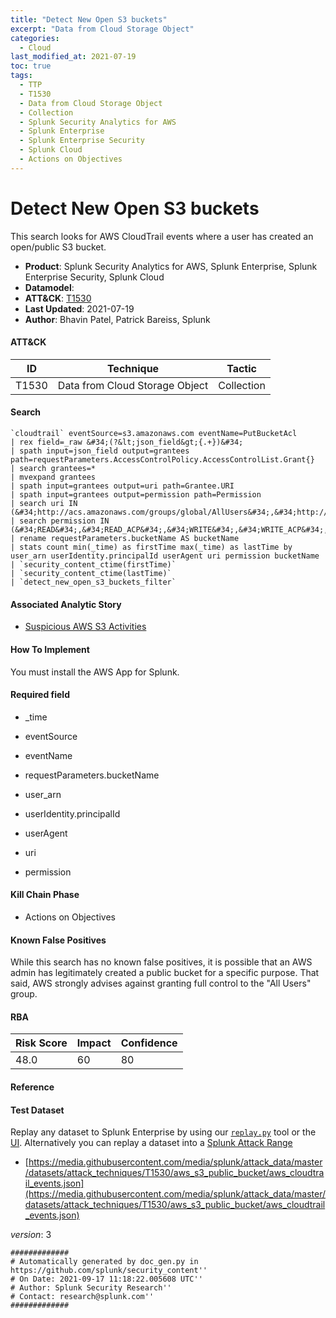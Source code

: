 ```yaml
---
title: "Detect New Open S3 buckets"
excerpt: "Data from Cloud Storage Object"
categories:
  - Cloud
last_modified_at: 2021-07-19
toc: true
tags:
  - TTP
  - T1530
  - Data from Cloud Storage Object
  - Collection
  - Splunk Security Analytics for AWS
  - Splunk Enterprise
  - Splunk Enterprise Security
  - Splunk Cloud
  - Actions on Objectives
---
```


# Detect New Open S3 buckets

This search looks for AWS CloudTrail events where a user has created an open/public S3 bucket.

- **Product**: Splunk Security Analytics for AWS, Splunk Enterprise, Splunk Enterprise Security, Splunk Cloud
- **Datamodel**:
- **ATT&CK**: [T1530](https://attack.mitre.org/techniques/T1530/)
- **Last Updated**: 2021-07-19
- **Author**: Bhavin Patel, Patrick Bareiss, Splunk


#### ATT&CK

| ID          | Technique   | Tactic       |
| ----------- | ----------- |--------------|
| T1530 | Data from Cloud Storage Object | Collection |


#### Search

```
`cloudtrail` eventSource=s3.amazonaws.com eventName=PutBucketAcl 
| rex field=_raw &#34;(?&lt;json_field&gt;{.+})&#34; 
| spath input=json_field output=grantees path=requestParameters.AccessControlPolicy.AccessControlList.Grant{} 
| search grantees=* 
| mvexpand grantees 
| spath input=grantees output=uri path=Grantee.URI 
| spath input=grantees output=permission path=Permission 
| search uri IN (&#34;http://acs.amazonaws.com/groups/global/AllUsers&#34;,&#34;http://acs.amazonaws.com/groups/global/AuthenticatedUsers&#34;) 
| search permission IN (&#34;READ&#34;,&#34;READ_ACP&#34;,&#34;WRITE&#34;,&#34;WRITE_ACP&#34;,&#34;FULL_CONTROL&#34;) 
| rename requestParameters.bucketName AS bucketName 
| stats count min(_time) as firstTime max(_time) as lastTime by user_arn userIdentity.principalId userAgent uri permission bucketName 
| `security_content_ctime(firstTime)`
| `security_content_ctime(lastTime)` 
| `detect_new_open_s3_buckets_filter` 
```

#### Associated Analytic Story

* [Suspicious AWS S3 Activities](_stories/suspicious_aws_s3_activities)


#### How To Implement
You must install the AWS App for Splunk.

#### Required field

* _time

* eventSource

* eventName

* requestParameters.bucketName

* user_arn

* userIdentity.principalId

* userAgent

* uri

* permission


#### Kill Chain Phase

* Actions on Objectives


#### Known False Positives
While this search has no known false positives, it is possible that an AWS admin has legitimately created a public bucket for a specific purpose. That said, AWS strongly advises against granting full control to the &#34;All Users&#34; group.



#### RBA

| Risk Score  | Impact      | Confidence   |
| ----------- | ----------- |--------------|
| 48.0 | 60 | 80 |



#### Reference


#### Test Dataset
Replay any dataset to Splunk Enterprise by using our [`replay.py`](https://github.com/splunk/attack_data#using-replaypy) tool or the [UI](https://github.com/splunk/attack_data#using-ui).
Alternatively you can replay a dataset into a [Splunk Attack Range](https://github.com/splunk/attack_range#replay-dumps-into-attack-range-splunk-server)


* [https://media.githubusercontent.com/media/splunk/attack_data/master/datasets/attack_techniques/T1530/aws_s3_public_bucket/aws_cloudtrail_events.json](https://media.githubusercontent.com/media/splunk/attack_data/master/datasets/attack_techniques/T1530/aws_s3_public_bucket/aws_cloudtrail_events.json)


_version_: 3

```
#############
# Automatically generated by doc_gen.py in https://github.com/splunk/security_content''
# On Date: 2021-09-17 11:18:22.005608 UTC''
# Author: Splunk Security Research''
# Contact: research@splunk.com''
#############
```